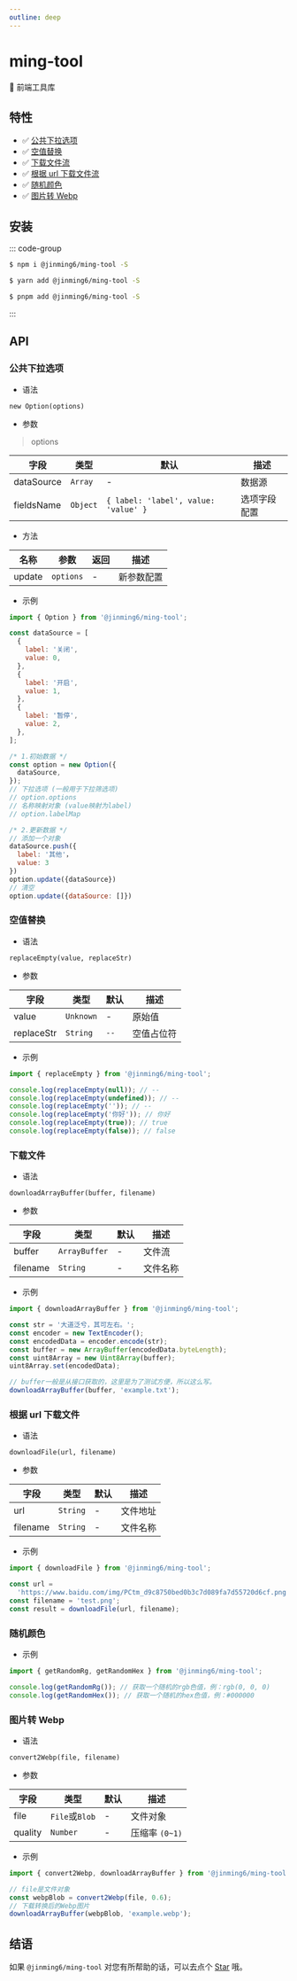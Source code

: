 ```yaml
---
outline: deep
---
```


# ming-tool

🔧 前端工具库

## 特性

- ✅ [公共下拉选项](#公共下拉选项)
- ✅ [空值替换](#空值替换)
- ✅ [下载文件流](#下载文件流)
- ✅ [根据 url 下载文件流](#根据url下载文件流)
- ✅ [随机颜色](#随机颜色)
- ✅ [图片转 Webp](#图片转-webp)

## 安装

::: code-group

```bash [npm]
$ npm i @jinming6/ming-tool -S
```

```bash [yarn]
$ yarn add @jinming6/ming-tool -S
```

```bash [pnpm]
$ pnpm add @jinming6/ming-tool -S
```

:::

## API

### 公共下拉选项

- 语法

`new Option(options)`

- 参数

> options

| 字段       | 类型     | 默认                                 | 描述         |
| ---------- | -------- | ------------------------------------ | ------------ |
| dataSource | `Array`  | -                                    | 数据源       |
| fieldsName | `Object` | `{ label: 'label', value: 'value' }` | 选项字段配置 |

- 方法

| 名称   | 参数      | 返回 | 描述       |
| ------ | --------- | ---- | ---------- |
| update | `options` | -    | 新参数配置 |

- 示例

```js
import { Option } from '@jinming6/ming-tool';

const dataSource = [
  {
    label: '关闭',
    value: 0,
  },
  {
    label: '开启',
    value: 1,
  },
  {
    label: '暂停',
    value: 2,
  },
];

/* 1.初始数据 */
const option = new Option({
  dataSource,
});
// 下拉选项 (一般用于下拉筛选项)
// option.options
// 名称映射对象 (value映射为label)
// option.labelMap

/* 2.更新数据 */
// 添加一个对象
dataSource.push({
  label: '其他'，
  value: 3
})
option.update({dataSource})
// 清空
option.update({dataSource: []})
```

### 空值替换

- 语法

`replaceEmpty(value, replaceStr)`

- 参数

| 字段       | 类型      | 默认 | 描述       |
| ---------- | --------- | ---- | ---------- |
| value      | `Unknown` | -    | 原始值     |
| replaceStr | `String`  | `--` | 空值占位符 |

- 示例

```js
import { replaceEmpty } from '@jinming6/ming-tool';

console.log(replaceEmpty(null)); // --
console.log(replaceEmpty(undefined)); // --
console.log(replaceEmpty('')); // --
console.log(replaceEmpty('你好')); // 你好
console.log(replaceEmpty(true)); // true
console.log(replaceEmpty(false)); // false
```

### 下载文件

- 语法

`downloadArrayBuffer(buffer, filename)`

- 参数

| 字段     | 类型          | 默认 | 描述     |
| -------- | ------------- | ---- | -------- |
| buffer   | `ArrayBuffer` | -    | 文件流   |
| filename | `String`      | -    | 文件名称 |

- 示例

```js
import { downloadArrayBuffer } from '@jinming6/ming-tool';

const str = '大道泛兮，其可左右。';
const encoder = new TextEncoder();
const encodedData = encoder.encode(str);
const buffer = new ArrayBuffer(encodedData.byteLength);
const uint8Array = new Uint8Array(buffer);
uint8Array.set(encodedData);

// buffer一般是从接口获取的，这里是为了测试方便，所以这么写。
downloadArrayBuffer(buffer, 'example.txt');
```

### 根据 url 下载文件

- 语法

`downloadFile(url, filename)`

- 参数

| 字段     | 类型     | 默认 | 描述     |
| -------- | -------- | ---- | -------- |
| url      | `String` | -    | 文件地址 |
| filename | `String` | -    | 文件名称 |

- 示例

```js
import { downloadFile } from '@jinming6/ming-tool';

const url =
  'https://www.baidu.com/img/PCtm_d9c8750bed0b3c7d089fa7d55720d6cf.png';
const filename = 'test.png';
const result = downloadFile(url, filename);
```

### 随机颜色

- 示例

```js
import { getRandomRg, getRandomHex } from '@jinming6/ming-tool';

console.log(getRandomRg()); // 获取一个随机的rgb色值，例：rgb(0, 0, 0)
console.log(getRandomHex()); // 获取一个随机的hex色值，例：#000000
```

### 图片转 Webp

- 语法

`convert2Webp(file, filename)`

- 参数

| 字段    | 类型           | 默认 | 描述           |
| ------- | -------------- | ---- | -------------- |
| file    | `File`或`Blob` | -    | 文件对象       |
| quality | `Number`       | -    | 压缩率 `(0~1)` |

- 示例

```js
import { convert2Webp, downloadArrayBuffer } from '@jinming6/ming-tool';

// file是文件对象
const webpBlob = convert2Webp(file, 0.6);
// 下载转换后的Webp图片
downloadArrayBuffer(webpBlob, 'example.webp');
```

## 结语

如果 `@jinming6/ming-tool` 对您有所帮助的话，可以去点个 [Star](https://github.com/Jinming6/ming-tool) 哦。
